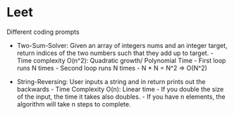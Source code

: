 # Leet
Different coding prompts

- Two-Sum-Solver: Given an array of integers nums and an integer target, return indices of the two numbers such that they add up to target.
      - Time complexity O(n^2): Quadratic growth/ Polynomial Time
            - First loop runs N times
            - Second loop runs N times
            - N * N = N^2 => O(N^2)

- String-Reversing: User inputs a string and in return prints out the backwards
      - Time Complexity O(n): Linear time
            - If you double the size of the input, the time it takes also doubles.
            - If you have n elements, the algorithm will take n steps to complete.
